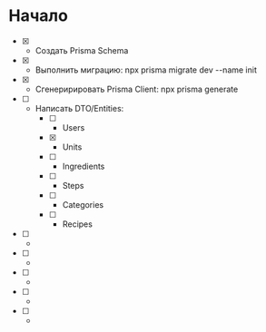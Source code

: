 # Начало
- [x] - Создать Prisma Schema
- [x] - Выполнить миграцию:
npx prisma migrate dev --name init
- [x] - Сгенеририровать Prisma Client:
npx prisma generate
- [ ] - Написать DTO/Entities:
	- [ ] - Users
	- [x] - Units
	- [ ] - Ingredients
	- [ ] - Steps
	- [ ] - Categories
	- [ ] - Recipes
- [ ] - 
- [ ] - 
- [ ] - 
- [ ] - 
- [ ] - 